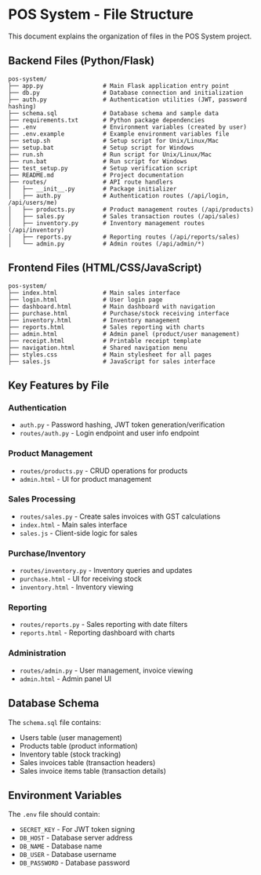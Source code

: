 # POS System - File Structure

This document explains the organization of files in the POS System project.

## Backend Files (Python/Flask)

```
pos-system/
├── app.py                 # Main Flask application entry point
├── db.py                  # Database connection and initialization
├── auth.py                # Authentication utilities (JWT, password hashing)
├── schema.sql             # Database schema and sample data
├── requirements.txt       # Python package dependencies
├── .env                   # Environment variables (created by user)
├── .env.example           # Example environment variables file
├── setup.sh               # Setup script for Unix/Linux/Mac
├── setup.bat              # Setup script for Windows
├── run.sh                 # Run script for Unix/Linux/Mac
├── run.bat                # Run script for Windows
├── test_setup.py          # Setup verification script
├── README.md              # Project documentation
├── routes/                # API route handlers
│   ├── __init__.py        # Package initializer
│   ├── auth.py            # Authentication routes (/api/login, /api/users/me)
│   ├── products.py        # Product management routes (/api/products)
│   ├── sales.py           # Sales transaction routes (/api/sales)
│   ├── inventory.py       # Inventory management routes (/api/inventory)
│   ├── reports.py         # Reporting routes (/api/reports/sales)
│   └── admin.py           # Admin routes (/api/admin/*)
```

## Frontend Files (HTML/CSS/JavaScript)

```
pos-system/
├── index.html             # Main sales interface
├── login.html             # User login page
├── dashboard.html         # Main dashboard with navigation
├── purchase.html          # Purchase/stock receiving interface
├── inventory.html         # Inventory management
├── reports.html           # Sales reporting with charts
├── admin.html             # Admin panel (product/user management)
├── receipt.html           # Printable receipt template
├── navigation.html        # Shared navigation menu
├── styles.css             # Main stylesheet for all pages
├── sales.js               # JavaScript for sales interface
```

## Key Features by File

### Authentication
- `auth.py` - Password hashing, JWT token generation/verification
- `routes/auth.py` - Login endpoint and user info endpoint

### Product Management
- `routes/products.py` - CRUD operations for products
- `admin.html` - UI for product management

### Sales Processing
- `routes/sales.py` - Create sales invoices with GST calculations
- `index.html` - Main sales interface
- `sales.js` - Client-side logic for sales

### Purchase/Inventory
- `routes/inventory.py` - Inventory queries and updates
- `purchase.html` - UI for receiving stock
- `inventory.html` - Inventory viewing

### Reporting
- `routes/reports.py` - Sales reporting with date filters
- `reports.html` - Reporting dashboard with charts

### Administration
- `routes/admin.py` - User management, invoice viewing
- `admin.html` - Admin panel UI

## Database Schema

The `schema.sql` file contains:
- Users table (user management)
- Products table (product information)
- Inventory table (stock tracking)
- Sales invoices table (transaction headers)
- Sales invoice items table (transaction details)

## Environment Variables

The `.env` file should contain:
- `SECRET_KEY` - For JWT token signing
- `DB_HOST` - Database server address
- `DB_NAME` - Database name
- `DB_USER` - Database username
- `DB_PASSWORD` - Database password